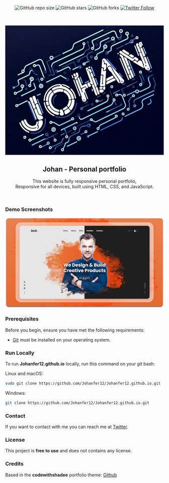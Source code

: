 <div align="center">
  
  ![GitHub repo size](https://img.shields.io/github/repo-size/Johanfer12/johanfer12.github.io)
  ![GitHub stars](https://img.shields.io/github/stars/Johanfer12/johanfer12.github.io?style=social)
  ![GitHub forks](https://img.shields.io/github/forks/Johanfer12/johanfer12.github.io?style=social)
[![Twitter Follow](https://img.shields.io/twitter/follow/nentiendo?style=social)](https://twitter.com/intent/follow?screen_name=nentiendo)


  <br />
  <br />
  
  <img src="./readme-images/project-logo.jpeg" />

  <h2 align="center">Johan - Personal portfolio</h2>

  This website is fully responsive personal portfolio, <br />Responsive for all devices, built using HTML, CSS, and JavaScript.

</div>

<br />

### Demo Screenshots

![Johan Portfolio Desktop Demo](./readme-images/desktop.png "Desktop Demo")

### Prerequisites

Before you begin, ensure you have met the following requirements:

* [Git](https://git-scm.com/downloads "Download Git") must be installed on your operating system.

### Run Locally

To run **Johanfer12.github.io** locally, run this command on your git bash:

Linux and macOS:

```bash
sudo git clone https://github.com/Johanfer12/Johanfer12.github.io.git
```

Windows:

```bash
git clone https://github.com/Johanfer12/Johanfer12.github.io.git
```

### Contact

If you want to contact with me you can reach me at [Twitter](https://www.twitter.com/nentiendo).

### License

This project is **free to use** and does not contains any license.

### Credits

Based in the **codewithshadee** portfolio theme: [Github](https://github.com/codewithsadee/jack-portfolio)

